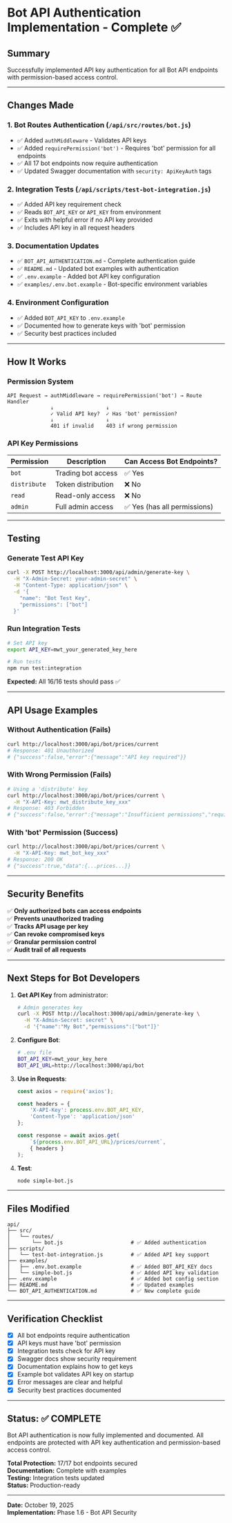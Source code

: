 # Bot API Authentication Implementation - Complete ✅

## Summary

Successfully implemented API key authentication for all Bot API endpoints with permission-based access control.

---

## Changes Made

### 1. **Bot Routes Authentication** (`/api/src/routes/bot.js`)
- ✅ Added `authMiddleware` - Validates API keys
- ✅ Added `requirePermission('bot')` - Requires 'bot' permission for all endpoints
- ✅ All 17 bot endpoints now require authentication
- ✅ Updated Swagger documentation with `security: ApiKeyAuth` tags

### 2. **Integration Tests** (`/api/scripts/test-bot-integration.js`)
- ✅ Added API key requirement check
- ✅ Reads `BOT_API_KEY` or `API_KEY` from environment
- ✅ Exits with helpful error if no API key provided
- ✅ Includes API key in all request headers

### 3. **Documentation Updates**
- ✅ `BOT_API_AUTHENTICATION.md` - Complete authentication guide
- ✅ `README.md` - Updated bot examples with authentication
- ✅ `.env.example` - Added bot API key configuration
- ✅ `examples/.env.bot.example` - Bot-specific environment variables

### 4. **Environment Configuration**
- ✅ Added `BOT_API_KEY` to `.env.example`
- ✅ Documented how to generate keys with 'bot' permission
- ✅ Security best practices included

---

## How It Works

### Permission System

```
API Request → authMiddleware → requirePermission('bot') → Route Handler
              ↓                 ↓
              ✓ Valid API key?  ✓ Has 'bot' permission?
              ↓                 ↓
              401 if invalid    403 if wrong permission
```

### API Key Permissions

| Permission | Description | Can Access Bot Endpoints? |
|------------|-------------|---------------------------|
| `bot` | Trading bot access | ✅ Yes |
| `distribute` | Token distribution | ❌ No |
| `read` | Read-only access | ❌ No |
| `admin` | Full admin access | ✅ Yes (has all permissions) |

---

## Testing

### Generate Test API Key

```bash
curl -X POST http://localhost:3000/api/admin/generate-key \
  -H "X-Admin-Secret: your-admin-secret" \
  -H "Content-Type: application/json" \
  -d '{
    "name": "Bot Test Key",
    "permissions": ["bot"]
  }'
```

### Run Integration Tests

```bash
# Set API key
export API_KEY=mwt_your_generated_key_here

# Run tests
npm run test:integration
```

**Expected:** All 16/16 tests should pass ✅

---

## API Usage Examples

### Without Authentication (Fails)

```bash
curl http://localhost:3000/api/bot/prices/current
# Response: 401 Unauthorized
# {"success":false,"error":{"message":"API key required"}}
```

### With Wrong Permission (Fails)

```bash
# Using a 'distribute' key
curl http://localhost:3000/api/bot/prices/current \
  -H "X-API-Key: mwt_distribute_key_xxx"
# Response: 403 Forbidden
# {"success":false,"error":{"message":"Insufficient permissions","required":"bot"}}
```

### With 'bot' Permission (Success)

```bash
curl http://localhost:3000/api/bot/prices/current \
  -H "X-API-Key: mwt_bot_key_xxx"
# Response: 200 OK
# {"success":true,"data":{...prices...}}
```

---

## Security Benefits

✅ **Only authorized bots can access endpoints**  
✅ **Prevents unauthorized trading**  
✅ **Tracks API usage per key**  
✅ **Can revoke compromised keys**  
✅ **Granular permission control**  
✅ **Audit trail of all requests**  

---

## Next Steps for Bot Developers

1. **Get API Key** from administrator:
   ```bash
   # Admin generates key
   curl -X POST http://localhost:3000/api/admin/generate-key \
     -H "X-Admin-Secret: secret" \
     -d '{"name":"My Bot","permissions":["bot"]}'
   ```

2. **Configure Bot**:
   ```bash
   # .env file
   BOT_API_KEY=mwt_your_key_here
   BOT_API_URL=http://localhost:3000/api/bot
   ```

3. **Use in Requests**:
   ```javascript
   const axios = require('axios');
   
   const headers = {
       'X-API-Key': process.env.BOT_API_KEY,
       'Content-Type': 'application/json'
   };
   
   const response = await axios.get(
       `${process.env.BOT_API_URL}/prices/current`,
       { headers }
   );
   ```

4. **Test**:
   ```bash
   node simple-bot.js
   ```

---

## Files Modified

```
api/
├── src/
│   └── routes/
│       └── bot.js                      # ✅ Added authentication
├── scripts/
│   └── test-bot-integration.js         # ✅ Added API key support
├── examples/
│   ├── .env.bot.example                # ✅ Added BOT_API_KEY docs
│   └── simple-bot.js                   # ✅ Added API key validation
├── .env.example                        # ✅ Added bot config section
├── README.md                           # ✅ Updated examples
└── BOT_API_AUTHENTICATION.md           # ✅ New complete guide
```

---

## Verification Checklist

- [x] All bot endpoints require authentication
- [x] API keys must have 'bot' permission
- [x] Integration tests check for API key
- [x] Swagger docs show security requirement
- [x] Documentation explains how to get keys
- [x] Example bot validates API key on startup
- [x] Error messages are clear and helpful
- [x] Security best practices documented

---

## Status: ✅ COMPLETE

Bot API authentication is now fully implemented and documented. All endpoints are protected with API key authentication and permission-based access control.

**Total Protection:** 17/17 bot endpoints secured  
**Documentation:** Complete with examples  
**Testing:** Integration tests updated  
**Status:** Production-ready  

---

**Date:** October 19, 2025  
**Implementation:** Phase 1.6 - Bot API Security
